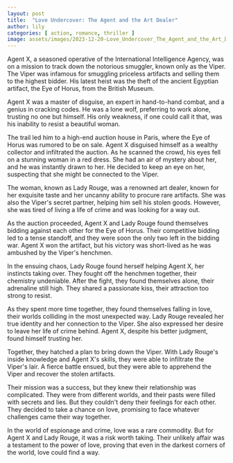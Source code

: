 ```yaml
---
layout: post
title:  "Love Undercover: The Agent and the Art Dealer"
author: lily
categories: [ action, romance, thriller ]
image: assets/images/2023-12-20-Love_Undercover_The_Agent_and_the_Art_Dealer.png
---
```


Agent X, a seasoned operative of the International Intelligence Agency, was on a mission to track down the notorious smuggler, known only as the Viper. The Viper was infamous for smuggling priceless artifacts and selling them to the highest bidder. His latest heist was the theft of the ancient Egyptian artifact, the Eye of Horus, from the British Museum.

Agent X was a master of disguise, an expert in hand-to-hand combat, and a genius in cracking codes. He was a lone wolf, preferring to work alone, trusting no one but himself. His only weakness, if one could call it that, was his inability to resist a beautiful woman.

The trail led him to a high-end auction house in Paris, where the Eye of Horus was rumored to be on sale. Agent X disguised himself as a wealthy collector and infiltrated the auction. As he scanned the crowd, his eyes fell on a stunning woman in a red dress. She had an air of mystery about her, and he was instantly drawn to her. He decided to keep an eye on her, suspecting that she might be connected to the Viper.

The woman, known as Lady Rouge, was a renowned art dealer, known for her exquisite taste and her uncanny ability to procure rare artifacts. She was also the Viper's secret partner, helping him sell his stolen goods. However, she was tired of living a life of crime and was looking for a way out.

As the auction proceeded, Agent X and Lady Rouge found themselves bidding against each other for the Eye of Horus. Their competitive bidding led to a tense standoff, and they were soon the only two left in the bidding war. Agent X won the artifact, but his victory was short-lived as he was ambushed by the Viper's henchmen.

In the ensuing chaos, Lady Rouge found herself helping Agent X, her instincts taking over. They fought off the henchmen together, their chemistry undeniable. After the fight, they found themselves alone, their adrenaline still high. They shared a passionate kiss, their attraction too strong to resist.

As they spent more time together, they found themselves falling in love, their worlds colliding in the most unexpected way. Lady Rouge revealed her true identity and her connection to the Viper. She also expressed her desire to leave her life of crime behind. Agent X, despite his better judgment, found himself trusting her.

Together, they hatched a plan to bring down the Viper. With Lady Rouge's inside knowledge and Agent X's skills, they were able to infiltrate the Viper's lair. A fierce battle ensued, but they were able to apprehend the Viper and recover the stolen artifacts.

Their mission was a success, but they knew their relationship was complicated. They were from different worlds, and their pasts were filled with secrets and lies. But they couldn't deny their feelings for each other. They decided to take a chance on love, promising to face whatever challenges came their way together.

In the world of espionage and crime, love was a rare commodity. But for Agent X and Lady Rouge, it was a risk worth taking. Their unlikely affair was a testament to the power of love, proving that even in the darkest corners of the world, love could find a way.
